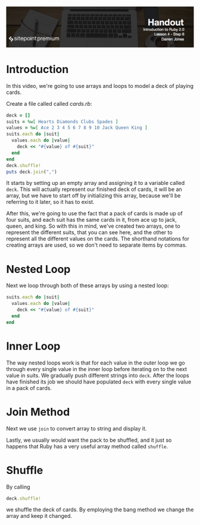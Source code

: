 ![](headings/4.6.png)

# Introduction

In this video, we're going to use arrays and loops to model a deck of playing cards.

Create a file called called *cards.rb*:

```ruby
deck = []
suits = %w[ Hearts Diamonds Clubs Spades ]
values = %w[ Ace 2 3 4 5 6 7 8 9 10 Jack Queen King ]
suits.each do |suit|
  values.each do |value|
    deck << "#{value} of #{suit}"
  end
end
deck.shuffle!
puts deck.join(",")
```

It starts by setting up an empty array and assigning it to a variable called `deck`. This will actually represent our finished deck of cards, it will be an array, but we have to start off by initializing this array, because we'll be referring to it later, so it has to exist.

After this, we're going to use the fact that a pack of cards is made up of four suits, and each suit has the same cards in it, from ace up to jack, queen, and king. So with this in mind, we've created two arrays, one to represent the different suits, that you can see here, and the other to represent all the different values on the cards. The shorthand notations for creating arrays are used, so we don't need to separate items by commas.

# Nested Loop

Next we loop through both of these arrays by using a nested loop:

```ruby
suits.each do |suit|
  values.each do |value|
    deck << "#{value} of #{suit}"
  end
end
```

# Inner Loop

The way nested loops work is that for each value in the outer loop we go through every single value in the inner loop before iterating on to the next value in suits. We gradually push different strings into `deck`. After the loops have finished its job we should have populated `deck` with every single value in a pack of cards.

# Join Method

Next we use `join` to convert array to string and display it.

Lastly, we usually would want the pack to be shuffled, and it just so happens that Ruby has a very useful array method called `shuffle`.

# Shuffle

By calling

```ruby
deck.shuffle!
```

we shuffle the deck of cards. By employing the bang method we change the array and keep it changed.
